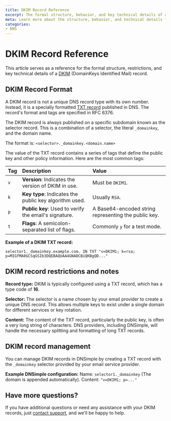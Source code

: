 ```yaml
---
title: DKIM Record Reference
excerpt: The formal structure, behavior, and key technical details of a DKIM record.
meta: Learn more about the structure, behavior, and technical details for DKIM records.
categories:
- DNS
---
```


# DKIM Record Reference
This article serves as a reference for the formal structure, restrictions, and key technical details of a [DKIM](/articles/dkim-record/) (DomainKeys Identified Mail) record.

## DKIM Record Format
A DKIM record is not a unique DNS record type with its own number. Instead, it is a specially formatted [TXT record](/articles/txt-record/)  published in DNS. The record's format and tags are specified in RFC 6376.

The DKIM record is always published on a specific subdomain known as the selector record. This is a combination of a selector, the literal `_domainkey`, and the domain name.

The format is: `<selector>._domainkey.<domain.name>`

The value of the TXT record contains a series of tags that define the public key and other policy information. Here are the most common tags:

| Tag | Description | Value |
|:---|:---|:---|
| `v` | **Version**: Indicates the version of DKIM in use. | Must be `DKIM1`. |
| `k` | **Key type**: Indicates the public key algorithm used. | Usually `RSA`. |
| `p` | **Public key**: Used to verify the email's signature. | A Base64-encoded string representing the public key. |
| `t` | **Flags**: A semicolon-separated list of flags. | Commonly `y` for a test mode. |

**Example of a DKIM TXT record:**
```
selector1._domainkey.example.com. IN TXT "v=DKIM1; k=rsa; p=MIGfMA0GCSqGSIb3DQEBAQUAA4GNADCBiQKBgQD..."
```

## DKIM record restrictions and notes
**Record type:** DKIM is typically configured using a TXT record, which has a type code of **16**. 

**Selector:** The selector is a name chosen by your email provider to create a unique DNS record. This allows multiple keys to exist under a single domain for different services or key rotation.

**Content:** The content of the TXT record, particularly the public key, is often a very long string of characters. DNS providers, including DNSimple, will handle the necessary splitting and formatting of long TXT records.

## DKIM record management
You can manage DKIM records in DNSimple by creating a TXT record with the `_domainkey` selector provided by your email service provider.

**Example DNSimple configuration:**
Name: `selector1._domainkey` (The domain is appended automatically).
Content: `"v=DKIM1; p=..."`

## Have more questions?
If you have additional questions or need any assistance with your DKIM records, just [contact support](https://dnsimple.com/feedback), and we'll be happy to help.
